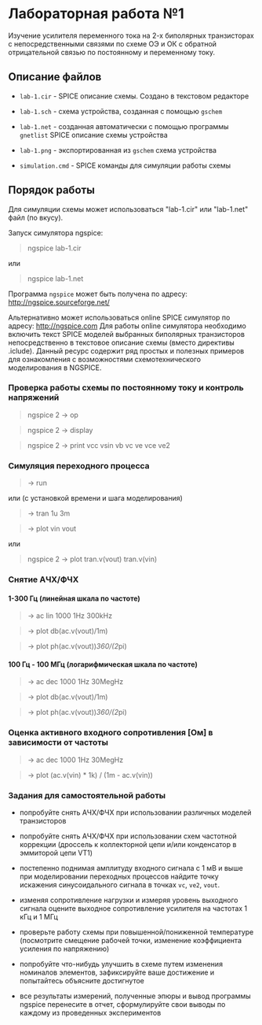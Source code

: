 # Лабораторная работа №1
Изучение усилителя переменного тока на 2-х биполярных транзисторах с
непосредственными связями по схеме ОЭ и ОК с обратной отрицательной
связью по постоянному и переменному току.

## Описание файлов

* `lab-1.cir` - SPICE описание схемы. Создано в текстовом редакторе

* `lab-1.sch` - схема устройства, созданная с помощью `gschem`

* `lab-1.net` - созданная автоматически с помощью программы `gnetlist`
SPICE описание схемы устройства

* `lab-1.png` - экспортированная из `gschem` схема устройства

* `simulation.cmd` - SPICE команды для симуляции работы схемы

## Порядок работы
Для симуляции схемы может использоваться "lab-1.cir" или "lab-1.net" файл
(по вкусу).

Запуск симулятора ngspice:

> ngspice lab-1.cir

или

> ngspice lab-1.net

Программа `ngspice` может быть получена по адресу:
http://ngspice.sourceforge.net/

Альтернативно может использоваться online SPICE симулятор
по адресу: http://ngspice.com
Для работы online симулятора необходимо включить текст SPICE моделей
выбранных биполярных транзисторов непосредственно в текстовое описание
схемы (вместо директивы .iclude). Данный ресурс содержит ряд простых
и полезных примеров для ознакомления с возможностями схемотехнического
моделирования в NGSPICE.

### Проверка работы схемы по постоянному току и контроль напряжений

> ngspice 2 -> op

> ngspice 2 -> display

> ngspice 2 -> print vcc vsin vb vc ve vce ve2

### Симуляция переходного процесса

> -> run

или (с установкой времени и шага моделирования)

> -> tran 1u 3m

> -> plot vin vout

или

> ngspice 2 -> plot tran.v(vout) tran.v(vin)

### Снятие АЧХ/ФЧХ

#### 1-300 Гц (линейная шкала по частоте)

> -> ac lin 1000 1Hz 300kHz

> -> plot db(ac.v(vout)/1m)

> -> plot ph(ac.v(vout))*360/(2*pi)

#### 100 Гц - 100 МГц (логарифмическая шкала по частоте)

> -> ac dec 1000 1Hz 30MegHz

> -> plot db(ac.v(vout)/1m)

> -> plot ph(ac.v(vout))*360/(2*pi)

### Оценка активного входного сопротивления [Ом] в зависимости от частоты

> -> ac dec 1000 1Hz 30MegHz

> -> plot (ac.v(vin) * 1k) / (1m - ac.v(vin))

### Задания для самостоятельной работы

* попробуйте снять АЧХ/ФЧХ при использовании различных моделей транзисторов

* попробуйте снять АЧХ/ФЧХ при использовании схем частотной коррекции
(дроссель к коллекторной цепи и/или конденсатор в эммиторой цепи VT1)

* постепенно поднимая амплитуду входного сигнала c 1 мВ и выше при
моделировании переходных процессов найдите точку искажения
синусоидального сигнала в точках `vc`, `ve2`, `vout`.

* изменяя сопротивление нагрузки и измеряя уровень выходного сигнала
оцените выходное сопротивление усилителя на частотах 1 кГц и 1 МГц

* проверьте работу схемы при повышенной/пониженной температуре
(посмотрите смещение рабочей точки, изменение коэффициента усиления по
напряжению)

* попробуйте что-нибудь улучшить в схеме путем изменения номиналов элементов,
зафиксируйте ваше достижение и попытайтесь объясните достигнутое 

* все результаты измерений, полученные эпюры и вывод программы ngspice
перенесите в отчет, сформулируйте свои выводы по каждому из проведенных
экспериментов


